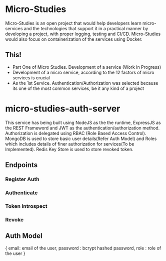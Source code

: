 # Micro-Studies
Micro-Studies is an open project that would help developers learn micro-services and the technologies that support it in a practical manner by developing a project, with proper logging, testing and CI/CD. Micro-Studies would also focus on containerization of the services using Docker.

## This!
*   Part One of Micro Studies. Development of a service (Work In Progress)
*   Development of a micro service, according to the 12 factors of micro services is crucial
*   As the 1st Service. Authentication/Authorization was selected because its one of the most common services, be it any kind       of a project

# micro-studies-auth-server
This service has being built using NodeJS as the the runtime, ExpressJS as the REST Frameword and JWT as the authentication/authorization method. Authorization is delegated using RBAC (Role Based Access Control).
MongoDB is used to store basic user details(Refer Auth Model) and Roles which includes details of finer authorization for services(To be Implemented).
Redis Key Store is used to store revoked token.

## Endpoints

### Register Auth

### Authenticate

### Token Introspect

### Revoke


## Auth Model

{
    email: email of the user,
    password : bcrypt hashed password,
    role : role of the user
}
